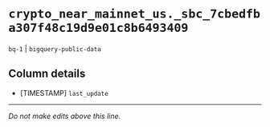# `crypto_near_mainnet_us._sbc_7cbedfba307f48c19d9e01c8b6493409`
`bq-1` | `bigquery-public-data`

## Column details
* [TIMESTAMP] `last_update`

-------------------------------------------------------------------------------
*Do not make edits above this line.*
